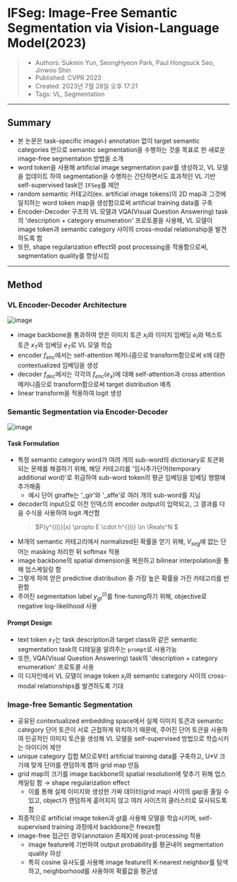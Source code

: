 # IFSeg: Image-Free Semantic Segmentation via Vision-Language Model(2023)

> - Authors: Sukmin Yun, SeongHyeon Park, Paul Hongsuck Seo, Jinwoo Shin
> - Published: CVPR 2023
> - Created: 2023년 7월 28일 오후 17:21
> - Tags: VL, Segmentation
*** 

## Summary
- 본 논문은 task-specific image나 annotation 없이 target semantic categories 만으로 semantic segmentation을 수행하는 것을 목표로 한 새로운 image-free segmentation 방법을 소개
- word token을 사용해 artificial image segmentation pair를 생성하고, VL 모델을 업데이트 하여 segmentation을 수행하는 간단하면서도 효과적인 VL 기반 self-supervised task인 `IFSeg`를 제안
- random semantic 카테고리(ex. artificial image tokens)의 2D map과 그것에 일치하는 word token map을 생성함으로써 artificial training data를 구축
- Encoder-Decoder 구조의 VL 모델과 VQA(Visual Question Answering) task의 'description + category enumeration' 프로토콜을 사용해, VL 모델이 image token과 semantic category 사이의 cross-modal relationship을 발견하도록 함
- 또한, shape regularization effect와 post processing을 적용함으로써, segmentation quality를 향상시킴
***

## Method
### VL Encoder-Decoder Architecture
![image](https://github.com/Saerom-Park/Paper-Review/assets/55905963/81704d33-a82e-480b-9b6b-2a8cc505edab)

- image backbone을 통과하여 얻은 이미지 토큰 $x_I$와 이미지 임베딩 $e_I$와 텍스트 토큰 $x_T$와 임베딩 $e_T$로 VL 모델 학습 
- encoder $f_{enc}$에서는 self-attention 메커니즘으로 transform함으로써 x에 대한 contextualized 임베딩을 생성
- decoder $f_{dec}$에서는 각각의 $f_{enc}(e_x)$에 대해 self-attention과 cross attention 메커니즘으로 transform함으로써 target distribution 예측
- linear transform을 적용하여 logit 생성

### Semantic Segmentation via Encoder-Decoder
![image](https://github.com/Saerom-Park/Paper-Review/assets/55905963/e4bb02de-08ee-45a5-942d-d6c37112e420)

#### Task Formulation
- 특정 semantic category word가 여려 개의 sub-word의 dictionary로 토큰화되는 문제를 해결하기 위해, 해당 카테고리를 '임시추가단어(temporary additional word)'로 취급하여 sub-word token의 평균 임베딩을 임베딩 행렬에 추가해줌
  - 예시 단어 giraffe는 '_gir'와 '_affe'로 여러 개의 sub-word를 지님
- decoder의 input으로 이전 인덱스의 encoder output이 입력되고, 그 결과를 다음 수식을 사용하여 logit 계산함
  > $P(y^{(i)}|x) \propto E \cdot h^{(i)} \in \Reals^N $
- M개의 semantic 카테고리에서 normalized된 확률을 얻기 위해, $V_{seg}$에 없는 단어는 masking 처리한 뒤 softmax 적용
- image backbone의 spatial dimension을 복원하고 bilinear interpolation을 통해 업스케일링 함
- 그렇게 하여 얻은 predictive distribution 중 가장 높은 확률을 가진 카테고리를 반환함
- 주어진 segmentation label $y_{gt}^{(i)}$를 fine-tuning하기 위해, objective로 negative log-likelihood 사용
#### Prompt Design
- text token $x_T$는 task description과 target class와 같은 semantic segmentation task의 디테일을 알려주는 `prompt`로 사용가능
- 또한, VQA(Visual Question Answering) task의 'description + category enumeration' 프로토콜 사용
- 이 디자인에서 VL 모델이 image token $x_I$와 semantic category 사이의 cross-modal relationships를 발견하도록 기대

### Image-free Semantic Segmentation
- 공유된 contextualized embedding space에서 실제 이미지 토큰과 semantic category 단어 토큰이 서로 근접하게 위치하기 때문에, 주어진 단어 토큰을 사용하여 인공적인 이미지 토큰을 생성해 VL 모델을 self-supervised 방법으로 학습시키는 아이디어 제안
- unique category 집합 M으로부터 artificial training data를 구축하고, U*V 크기에 맞게 단어를 랜덤하게 뽑아 grid map 만듬
- grid map의 크기를 image backbone의 spatial resolution에 맞추기 위해 업스케일링 함 → shape regularization effect
  - 이를 통해 실제 이미지와 생성한 가짜 데이터(grid map) 사이의 gap을 줄일 수 있고, object가 랜덤하게 흩어지지 않고 여러 사이즈의 클러스터로 묘사되도록 함
- 최종적으로 artificial image token과 gt를 사용해 모델을 학습시키며, self-supervised training 과정에서 backbone은 freeze함
- image-free 접근인 경우(annotaion 존재X)에 post-processing 적용
  - image feature에 기반하여 output probability를 평균내어 segmentation quality 햐상
  - 특히 cosine 유사도를 사용해 image feature의 K-nearest neighbor를 탐색하고, neighborhood를 사용하여 확률값을 평균냄
